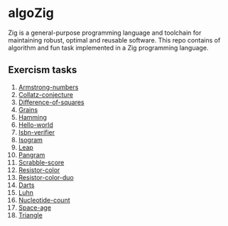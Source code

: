 # algoZig

Zig is a general-purpose programming language and toolchain for maintaining robust, optimal and reusable software.
This repo contains of algorithm and fun task implemented in a Zig programming language.

## Exercism tasks

1. [Armstrong-numbers](https://github.com/bartossh/algoZig/blob/main/armstrong-numbers/README.md)
2. [Collatz-conjecture](https://github.com/bartossh/algoZig/blob/main/collatz-conjecture/README.md)
3. [Difference-of-squares](https://github.com/bartossh/algoZig/blob/main/difference-of-squares/README.md)
4. [Grains](https://github.com/bartossh/algoZig/blob/main/grains/README.md)
5. [Hamming](https://github.com/bartossh/algoZig/blob/main/hamming/README.md)
6. [Hello-world](https://github.com/bartossh/algoZig/blob/main/hello-world/README.md)
7. [Isbn-verifier](https://github.com/bartossh/algoZig/blob/main/isbn-verifier/README.md)
8. [Isogram](https://github.com/bartossh/algoZig/blob/main/isogram/README.md)
9. [Leap](https://github.com/bartossh/algoZig/blob/main/leap/README.md)
10. [Pangram](https://github.com/bartossh/algoZig/blob/main/pangram/README.md)
11. [Scrabble-score](https://github.com/bartossh/algoZig/blob/main/scrabble-score/README.md)
12. [Resistor-color](https://github.com/bartossh/algoZig/blob/main/resistor-color/README.md)
13. [Resistor-color-duo](https://github.com/bartossh/algoZig/blob/main/resistor-color-duo/README.md)
14. [Darts](https://github.com/bartossh/algoZig/blob/main/darts/README.md)
14. [Luhn](https://github.com/bartossh/algoZig/blob/main/luhn/README.md)
14. [Nucleotide-count](https://github.com/bartossh/algoZig/blob/main/nucleotide-count/README.md)
14. [Space-age](https://github.com/bartossh/algoZig/blob/main/space-age/README.md)
14. [Triangle](https://github.com/bartossh/algoZig/blob/main/triangle/README.md)
